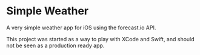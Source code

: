 # Simple Weather
A very simple weather app for iOS using the forecast.io API.

This project was started as a way to play with XCode and Swift, and should not be seen as a production ready app. 
